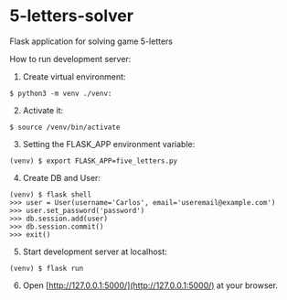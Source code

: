 # 5-letters-solver
Flask application for solving game 5-letters

How to run development server:

1. Create virtual environment:
```
$ python3 -m venv ./venv:
```

2. Activate it:
```
$ source /venv/bin/activate
```

3. Setting the FLASK_APP environment variable:
```
(venv) $ export FLASK_APP=five_letters.py
```

4. Create DB and User:
```
(venv) $ flask shell
>>> user = User(username='Carlos', email='useremail@example.com')
>>> user.set_password('password')
>>> db.session.add(user)
>>> db.session.commit()
>>> exit()
```

5. Start development server at localhost:
```
(venv) $ flask run
```

6. Open [http://127.0.0.1:5000/](http://127.0.0.1:5000/) at your browser.
